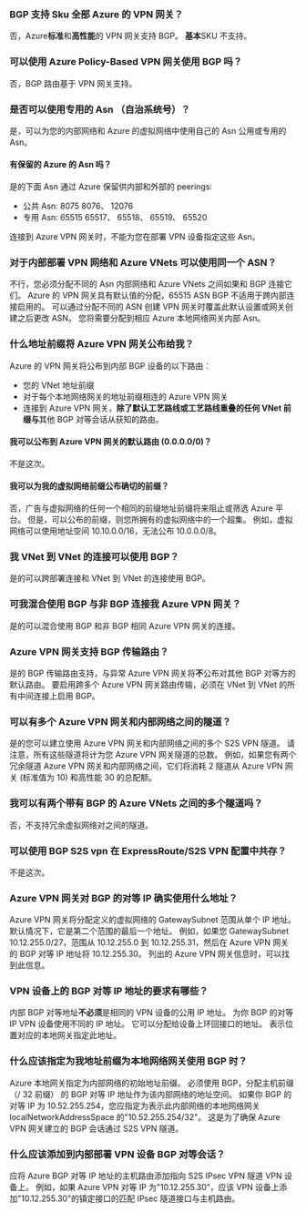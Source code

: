 ### <a name="is-bgp-supported-on-all-azure-vpn-gateway-skus"></a>BGP 支持 Sku 全部 Azure 的 VPN 网关？

否，Azure**标准**和**高性能**的 VPN 网关支持 BGP。 **基本**SKU 不支持。

### <a name="can-i-use-bgp-with-azure-policy-based-vpn-gateways"></a>可以使用 Azure Policy-Based VPN 网关使用 BGP 吗？

否，BGP 路由基于 VPN 网关支持。

### <a name="can-i-use-private-asns-autonomous-system-numbers"></a>是否可以使用专用的 Asn （自治系统号）？

是，可以为您的内部网络和 Azure 的虚拟网络中使用自己的 Asn 公用或专用的 Asn。

#### <a name="are-there-asns-reserved-by-azure"></a>有保留的 Azure 的 Asn 吗？

是的下面 Asn 通过 Azure 保留供内部和外部的 peerings:

- 公共 Asn: 8075 8076、 12076
- 专用 Asn: 65515 65517、 65518、 65519、 65520

连接到 Azure VPN 网关时，不能为您在部署 VPN 设备指定这些 Asn。

### <a name="can-i-use-the-same-asn-for-both-on-premises-vpn-networks-and-azure-vnets"></a>对于内部部署 VPN 网络和 Azure VNets 可以使用同一个 ASN？

不行，您必须分配不同的 Asn 内部网络和 Azure VNets 之间如果和 BGP 连接它们。 Azure 的 VPN 网关具有默认值的分配，65515 ASN BGP 不适用于跨内部连接启用的。 可以通过分配不同的 ASN 创建 VPN 网关时覆盖此默认设置或网关创建之后更改 ASN。 您将需要分配到相应 Azure 本地网络网关内部 Asn。

### <a name="what-address-prefixes-will-azure-vpn-gateways-advertise-to-me"></a>什么地址前缀将 Azure VPN 网关公布给我？

Azure 的 VPN 网关将公布到内部 BGP 设备的以下路由︰

- 您的 VNet 地址前缀
- 对于每个本地网络网关的地址前缀相连的 Azure VPN 网关
- 连接到 Azure VPN 网关，**除了默认工艺路线或工艺路线重叠的任何 VNet 前缀与**其他 BGP 对等会话从获知的路由。

#### <a name="can-i-advertise-default-route-00000-to-azure-vpn-gateways"></a>我可以公布到 Azure VPN 网关的默认路由 (0.0.0.0/0)？

不是这次。

#### <a name="can-i-advertise-the-exact-prefixes-as-my-virtual-network-prefixes"></a>我可以为我的虚拟网络前缀公布确切的前缀？

否，广告与虚拟网络的任何一个相同的前缀地址前缀将来阻止或筛选 Azure 平台。 但是，可以公布的前缀，则您所拥有的虚拟网络中的一个超集。 例如，虚拟网络可以使用地址空间 10.10.0.0/16，无法公布 10.0.0.0/8。

### <a name="can-i-use-bgp-with-my-vnet-to-vnet-connections"></a>我 VNet 到 VNet 的连接可以使用 BGP？

是的可以跨部署连接和 VNet 到 VNet 的连接使用 BGP。

### <a name="can-i-mix-bgp-with-non-bgp-connections-for-my-azure-vpn-gateways"></a>可我混合使用 BGP 与非 BGP 连接我 Azure VPN 网关？

是的可以混合使用 BGP 和非 BGP 相同 Azure VPN 网关的连接。

### <a name="does-azure-vpn-gateway-support-bgp-transit-routing"></a>Azure VPN 网关支持 BGP 传输路由？

是的 BGP 传输路由支持，与异常 Azure VPN 网关将**不**公布对其他 BGP 对等方的默认路由。 要启用跨多个 Azure VPN 网关路由传输，必须在 VNet 到 VNet 的所有中间连接上启用 BGP。

### <a name="can-i-have-more-than-one-tunnels-between-azure-vpn-gateway-and-my-on-premises-network"></a>可以有多个 Azure VPN 网关和内部网络之间的隧道？

是的您可以建立使用 Azure VPN 网关和内部网络之间的多个 S2S VPN 隧道。 请注意，所有这些隧道将计为您 Azure VPN 网关隧道的总数。 例如，如果您有两个冗余隧道 Azure VPN 网关和内部网络之间，它们将消耗 2 隧道从 Azure VPN 网关 (标准值为 10) 和高性能 30 的总配额。

### <a name="can-i-have-multiple-tunnels-between-two-azure-vnets-with-bgp"></a>我可以有两个带有 BGP 的 Azure VNets 之间的多个隧道吗？

否，不支持冗余虚拟网络对之间的隧道。

### <a name="can-i-use-bgp-for-s2s-vpn-in-an-expressroutes2s-vpn-co-existence-configuration"></a>可以使用 BGP S2S vpn 在 ExpressRoute/S2S VPN 配置中共存？

不是这次。

### <a name="what-address-does-azure-vpn-gateway-use-for-bgp-peer-ip"></a>Azure VPN 网关对 BGP 的对等 IP 确实使用什么地址？

Azure VPN 网关将分配定义的虚拟网络的 GatewaySubnet 范围从单个 IP 地址。 默认情况下，它是第二个范围的最后一个地址。 例如，如果您 GatewaySubnet 10.12.255.0/27，范围从 10.12.255.0 到 10.12.255.31，然后在 Azure VPN 网关的 BGP 对等 IP 地址将 10.12.255.30。 列出的 Azure VPN 网关信息时，可以找到此信息。

### <a name="what-are-the-requirements-for-the-bgp-peer-ip-addresses-on-my-vpn-device"></a>VPN 设备上的 BGP 对等 IP 地址的要求有哪些？

内部 BGP 对等地址**不必须**是相同的 VPN 设备的公用 IP 地址。 为你 BGP 的对等 IP VPN 设备使用不同的 IP 地址。 它可以分配给设备上环回接口的地址。 表示位置对应的本地网关指定此地址。

### <a name="what-should-i-specify-as-my-address-prefixes-for-the-local-network-gateway-when-i-use-bgp"></a>什么应该指定为我地址前缀为本地网络网关使用 BGP 时？

Azure 本地网关指定为内部网络的初始地址前缀。 必须使用 BGP，分配主机前缀 （/ 32 前缀） 的 BGP 对等 IP 地址作为该内部网络的地址空间。 如果你 BGP 的对等 IP 为 10.52.255.254，您应指定为表示此内部网络的本地网络网关 localNetworkAddressSpace 的"10.52.255.254/32"。 这是为了确保 Azure VPN 网关建立的 BGP 会话通过 S2S VPN 隧道。

### <a name="what-should-i-add-to-my-on-premises-vpn-device-for-the-bgp-peering-session"></a>什么应该添加到内部部署 VPN 设备 BGP 对等会话？

应将 Azure BGP 对等 IP 地址的主机路由添加指向 S2S IPsec VPN 隧道 VPN 设备上。 例如，如果 Azure VPN 对等 IP 为"10.12.255.30"，应该 VPN 设备上添加"10.12.255.30"的镇定接口的匹配 IPsec 隧道接口与主机路由。
